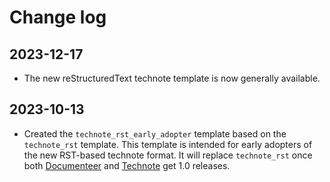 # Change log

## 2023-12-17

- The new reStructuredText technote template is now generally available.

## 2023-10-13

- Created the `technote_rst_early_adopter` template based on the `technote_rst` template.
  This template is intended for early adopters of the new RST-based technote format.
  It will replace `technote_rst` once both [Documenteer](https://documenteer.lsst.io) and [Technote](https://technote.lsst.io) get 1.0 releases.
